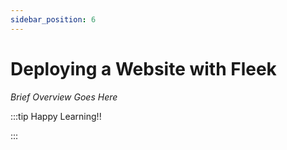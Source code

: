 ```yaml
---
sidebar_position: 6
---
```


# Deploying a Website with Fleek

_Brief Overview Goes Here_

:::tip Happy Learning!!

<QuestButton text="Go To Quest" link="" />

:::
